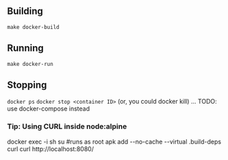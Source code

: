 ## Building
`make docker-build`

## Running
`make docker-run`

## Stopping
`docker ps`
`docker stop <container ID>` (or, you could docker kill)
... TODO: use docker-compose instead


### Tip: Using CURL inside node:alpine
docker exec -i <container ID> sh
su #runs as root
apk add --no-cache --virtual .build-deps curl
curl http://localhost:8080/
